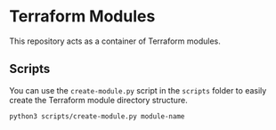 # Terraform Modules

This repository acts as a container of Terraform modules.

## Scripts

You can use the `create-module.py` script in the `scripts` folder to easily create the Terraform module directory structure.

```bash
python3 scripts/create-module.py module-name
```
